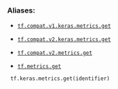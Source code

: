 

### Aliases:

- [ `tf.compat.v1.keras.metrics.get` ](/api_docs/python/tf/keras/metrics/get)

- [ `tf.compat.v2.keras.metrics.get` ](/api_docs/python/tf/keras/metrics/get)

- [ `tf.compat.v2.metrics.get` ](/api_docs/python/tf/keras/metrics/get)

- [ `tf.metrics.get` ](/api_docs/python/tf/keras/metrics/get)



```
 tf.keras.metrics.get(identifier)
 
```

